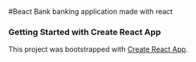 #Beact Bank
banking application made with react
### Getting Started with Create React App

This project was bootstrapped with [Create React App](https://github.com/facebook/create-react-app).

